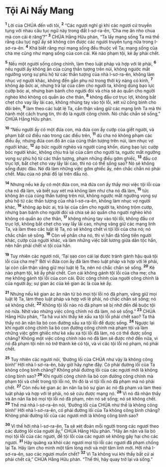 

# Tội Ai Nấy Mang
<sup><b>1</b></sup> Lời của CHÚA đến với tôi, <sup><b>2</b></sup> “Các ngươi nghĩ gì khi các ngươi cứ truyền tụng với nhau câu tục ngữ này trong đất I-sơ-ra-ên, ‘Cha mẹ ăn nho chua mà con cái ê răng’?” <sup><b>3</b></sup> CHÚA Hằng Hữu phán, “Ta lấy mạng sống Ta mà thề rằng câu tục ngữ ấy sẽ không còn được các ngươi truyền tụng nữa trong I-sơ-ra-ên. <sup><b>4</b></sup> Khá biết rằng mọi mạng sống đều thuộc về Ta; mạng sống của cha mẹ cũng như mạng sống của con cái. Kẻ nào phạm tội, kẻ ấy phải chết.

<sup><b>5</b></sup> Nếu một người sống công chính, làm theo luật pháp và hợp với lẽ phải, <sup><b>6</b></sup> nếu người ấy không ăn của cúng thần tượng trên núi, không ngước mắt ngưỡng vọng sự phù hộ từ các thần tượng của nhà I-sơ-ra-ên, không làm nhục vợ người khác, không đến gần phụ nữ trong thời kỳ nàng có kinh, <sup><b>7</b></sup> không áp bức ai, nhưng trả lại của cầm cho người ta, không dùng bạo lực cướp bóc ai, nhưng ban bánh cho người đói và chia sẻ áo quần cho người nghèo khó không có quần áo che thân, <sup><b>8</b></sup> không đầu cơ trục lợi, không bắt chẹt cho vay lấy lãi cao, không nhúng tay vào tội lỗi, xét xử công bình cho đôi bên, <sup><b>9</b></sup> làm theo các luật lệ Ta, cẩn thận vâng giữ các mạng lịnh Ta mà thi hành một cách trung tín, thì đó là người công chính. Nó chắc chắn sẽ sống,” CHÚA Hằng Hữu phán.

<sup><b>10</b></sup> “Nếu người ấy có một đứa con, mà đứa con ấy cướp của giết người, và phạm bất cứ điều nào trong các điều trên, <sup><b>11</b></sup> dù cha nó không phạm các điều ấy, nhưng đứa con đó ăn của cúng thần tượng trên núi, làm nhục vợ người khác, <sup><b>12</b></sup> áp bức người nghèo và người cùng khốn, dùng bạo lực cướp bóc người khác, không chịu trả lại của cầm cho người ta, ngước mắt ngưỡng vọng sự phù hộ từ các thần tượng, phạm những điều gớm ghiếc, <sup><b>13</b></sup> đầu cơ trục lợi, bắt chẹt cho vay lấy lãi cao, thì nó có thể sống sao? Nó sẽ không sống được đâu. Nó đã làm những việc gớm ghiếc ấy, nên chắc chắn nó phải chết. Máu của nó phải đổ lại trên đầu nó.

<sup><b>14</b></sup> Nhưng nếu kẻ ấy có một đứa con, mà đứa con ấy thấy mọi việc tội lỗi của cha nó đã làm, và biết suy xét mà không làm như cha nó đã làm, <sup><b>15</b></sup> tức không ăn của cúng thần tượng trên núi, không ngước mắt ngưỡng vọng sự phù hộ từ các thần tượng của nhà I-sơ-ra-ên, không làm nhục vợ người khác, <sup><b>16</b></sup> không áp bức ai, trả lại của cầm cho người ta, không trộm cướp, nhưng ban bánh cho người đói và chia sẻ áo quần cho người nghèo khó không có quần áo che thân, <sup><b>17</b></sup> không nhúng tay vào tội lỗi, không đầu cơ trục lợi, không bắt chẹt cho vay lấy lãi cao, nhưng vâng giữ các mạng lịnh Ta, và làm theo các luật lệ Ta, nó sẽ không chết vì tội lỗi của cha nó; nó chắc chắn sẽ sống. <sup><b>18</b></sup> Còn về phần cha nó, thì vì hắn đã tống tiền người khác, cướp của người khác, và làm những việc bất lương giữa dân tộc hắn, nên hắn phải chết vì tội của hắn.

<sup><b>19</b></sup> Tuy nhiên các ngươi nói, ‘Tại sao con cái lại được tránh gánh hậu quả tội lỗi của cha mẹ?’ Bởi vì đứa con ấy đã làm theo luật pháp và hợp với lẽ phải, lại còn cẩn thận vâng giữ mọi luật lệ Ta, nên nó chắc chắn sẽ sống. <sup><b>20</b></sup> Kẻ nào phạm tội, kẻ ấy phải chết. Con cái không gánh tội lỗi của cha mẹ; cha mẹ không gánh tội lỗi của con cái. Đức công chính của người công chính là của người ấy; sự gian ác của kẻ gian ác là của kẻ ấy.

<sup><b>21</b></sup> Nhưng nếu kẻ gian ác ăn năn từ bỏ mọi tội lỗi nó đã phạm, vâng giữ mọi luật lệ Ta, làm theo luật pháp và hợp với lẽ phải, nó chắc chắn sẽ sống; nó sẽ không chết. <sup><b>22</b></sup> Không tội lỗi nào nó đã phạm sẽ bị nhớ đến để buộc tội nó nữa. Nhờ vào những việc công chính nó đã làm, nó sẽ sống.” <sup><b>23</b></sup> CHÚA Hằng Hữu phán, “Ta há vui khi thấy kẻ xấu xa tội lỗi phải chết sao? Ta thà thấy nó ăn năn lìa bỏ con đường xấu xa tội lỗi để được sống. <sup><b>24</b></sup> Ngược lại khi người công chính lìa bỏ con đường công chính mà phạm tội và làm những việc gớm ghiếc như kẻ xấu xa tội lỗi đã làm, nó có thể được sống chăng? Không một việc công chính nào nó đã làm sẽ được nhớ đến nữa, vì nó đã phạm tội nên nó trở thành kẻ có tội, và vì các tội lỗi nó phạm, nó phải chết.

<sup><b>25</b></sup> Tuy nhiên các ngươi nói, ‘Đường lối của CHÚA như vậy là không công bình!’ Hỡi nhà I-sơ-ra-ên, bây giờ hãy nghe đây. Có phải đường lối của Ta không công bình chăng? Không phải đường lối của các ngươi mới là không công bình sao? <sup><b>26</b></sup> Khi người công chính lìa bỏ con đường công chính mà phạm tội và chết trong tội lỗi nó, thì đó là vì tội lỗi nó đã phạm mà nó phải chết. <sup><b>27</b></sup> Còn nếu kẻ gian ác ăn năn lìa bỏ sự gian ác nó đã phạm và làm theo luật pháp và hợp với lẽ phải, nó sẽ cứu được mạng nó. <sup><b>28</b></sup> Vì nó đã nhận thấy và ăn năn lìa bỏ mọi tội lỗi nó đã phạm, nên nó sẽ sống; nó sẽ không chết. <sup><b>29</b></sup> Thế mà nhà I-sơ-ra-ên nói, ‘Đường lối của CHÚA như thế là không công bình!’ Hỡi nhà I-sơ-ra-ên, có phải đường lối của Ta không công bình chăng? Không phải đường lối của các ngươi mới là không công bình sao?

<sup><b>30</b></sup> Vì thế hỡi nhà I-sơ-ra-ên, Ta sẽ xét đoán mỗi người trong các ngươi theo các đường lối của người ấy,” CHÚA Hằng Hữu phán. “Hãy ăn năn và lìa bỏ mọi tội lỗi của các ngươi, để tội lỗi của các ngươi sẽ không gây hại cho các ngươi. <sup><b>31</b></sup> Hãy quăng xa khỏi các ngươi mọi tội lỗi các ngươi đã phạm chống lại Ta. Hãy làm cho mình một tấm lòng mới và một tâm linh mới. Hỡi nhà I-sơ-ra-ên, sao các ngươi muốn chết? <sup><b>32</b></sup> Vì Ta không vui khi thấy bất cứ ai phải chết cả,” CHÚA Hằng Hữu phán. “Thế thì, hãy quay trở lại và sống.”

